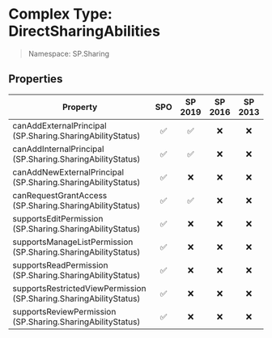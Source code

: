 # Complex Type: DirectSharingAbilities

> Namespace: SP.Sharing

## Properties

Property | SPO | SP 2019 | SP 2016 | SP 2013
----------|:---:|:-------:|:-------:|:-------:
canAddExternalPrincipal (SP.Sharing.SharingAbilityStatus) | ✅ | ✅ | ❌ | ❌
canAddInternalPrincipal (SP.Sharing.SharingAbilityStatus) | ✅ | ✅ | ❌ | ❌
canAddNewExternalPrincipal (SP.Sharing.SharingAbilityStatus) | ✅ | ❌ | ❌ | ❌
canRequestGrantAccess (SP.Sharing.SharingAbilityStatus) | ✅ | ✅ | ❌ | ❌
supportsEditPermission (SP.Sharing.SharingAbilityStatus) | ✅ | ❌ | ❌ | ❌
supportsManageListPermission (SP.Sharing.SharingAbilityStatus) | ✅ | ❌ | ❌ | ❌
supportsReadPermission (SP.Sharing.SharingAbilityStatus) | ✅ | ❌ | ❌ | ❌
supportsRestrictedViewPermission (SP.Sharing.SharingAbilityStatus) | ✅ | ❌ | ❌ | ❌
supportsReviewPermission (SP.Sharing.SharingAbilityStatus) | ✅ | ❌ | ❌ | ❌
